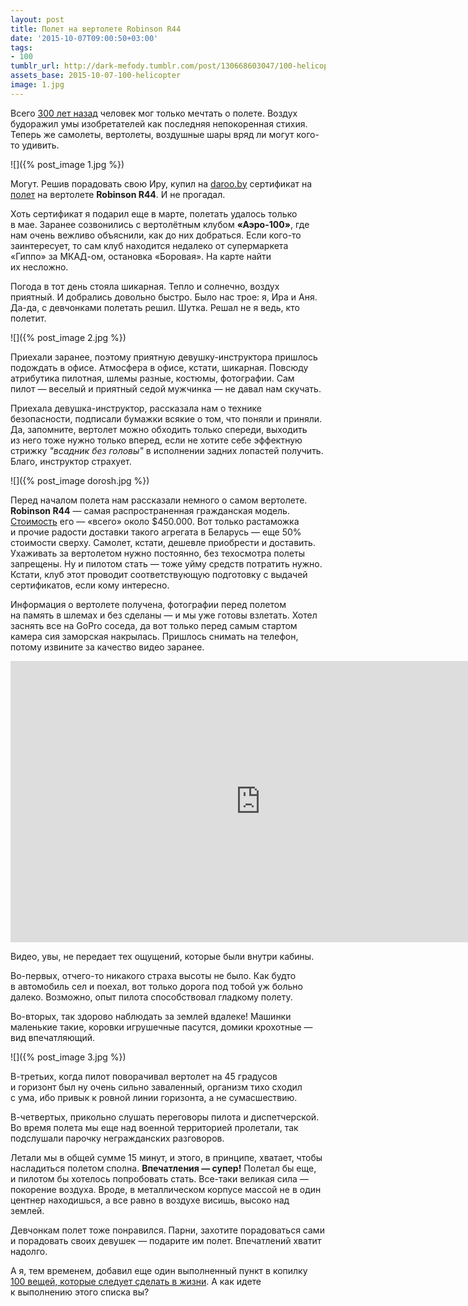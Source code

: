 ```yaml
---
layout: post
title: Полет на вертолете Robinson R44
date: '2015-10-07T09:00:50+03:00'
tags:
- 100
tumblr_url: http://dark-mefody.tumblr.com/post/130668603047/100-helicopter
assets_base: 2015-10-07-100-helicopter
image: 1.jpg
---
```

Всего [300 лет назад](https://ru.wikipedia.org/wiki/%D0%9C%D0%BE%D0%BD%D0%B3%D0%BE%D0%BB%D1%8C%D1%84%D1%8C%D0%B5%D1%80) человек мог только мечтать о полете. Воздух будоражил умы изобретателей как последняя непокоренная стихия. Теперь же самолеты, вертолеты, воздушные шары вряд ли могут кого-то удивить.

<p class="block-full-width" markdown="1">![]({% post_image 1.jpg %})</p>

Могут. Решив порадовать свою Иру, купил на [daroo.by](http://daroo.by) сертификат на [полет](http://daroo.by/polet-na-vertolete-robinson-r44.html) на вертолете **Robinson R44**. И не прогадал.
<!--more-->

Хоть сертификат я подарил еще в марте, полетать удалось только в мае. Заранее созвонились с вертолётным клубом **«Аэро-100»**, где нам очень вежливо объяснили, как до них добраться. Если кого-то заинтересует, то сам клуб находится недалеко от супермаркета «Гиппо» за МКАД-ом, остановка «Боровая». На карте найти их несложно.

Погода в тот день стояла шикарная. Тепло и солнечно, воздух приятный. И добрались довольно быстро. Было нас трое: я, Ира и Аня. Да-да, с девчонками полетать решил. Шутка. Решал не я ведь, кто полетит.

<p class="block-full-width" markdown="1">![]({% post_image 2.jpg %})</p>

Приехали заранее, поэтому приятную девушку-инструктора пришлось подождать в офисе. Атмосфера в офисе, кстати, шикарная. Повсюду атрибутика пилотная, шлемы разные, костюмы, фотографии. Сам пилот — веселый и приятный седой мужчинка — не давал нам скучать.

Приехала девушка-инструктор, рассказала нам о технике безопасности, подписали бумажки всякие о том, что поняли и приняли. Да, запомните, вертолет можно обходить только спереди, выходить из него тоже нужно только вперед, если не хотите себе эффектную стрижку _"всадник без головы"_ в исполнении задних лопастей получить. Благо, инструктор страхует.

<p class="block-full-width" markdown="1">![]({% post_image dorosh.jpg %})</p>

Перед началом полета нам рассказали немного о самом вертолете. **Robinson R44** — самая распространенная гражданская модель. [Стоимость](http://avia-100.by/services/sell/) его — «всего» около $450.000\. Вот только растаможка и прочие радости доставки такого агрегата в Беларусь — еще 50% стоимости сверху. Самолет, кстати, дешевле приобрести и доставить. Ухаживать за вертолетом нужно постоянно, без техосмотра полеты запрещены. Ну и пилотом стать — тоже уйму средств потратить нужно. Кстати, клуб этот проводит соответствующую подготовку с выдачей сертификатов, если кому интересно.

Информация о вертолете получена, фотографии перед полетом на память в шлемах и без сделаны — и мы уже готовы взлетать. Хотел заснять все на GoPro соседа, да вот только перед самым стартом камера сия заморская накрылась. Пришлось снимать на телефон, потому извините за качество видео заранее.

<p class="block-full-width with-iframe"><iframe width="800" height="450" id="youtube_iframe" src="https://www.youtube.com/embed/roSOiZiWiio?feature=oembed&amp;enablejsapi=1&amp;origin=https://safe.txmblr.com&amp;wmode=opaque" allowfullscreen frameborder="0"></iframe></p>

Видео, увы, не передает тех ощущений, которые были внутри кабины.

Во-первых, отчего-то никакого страха высоты не было. Как будто в автомобиль сел и поехал, вот только дорога под тобой уж больно далеко. Возможно, опыт пилота способствовал гладкому полету.

Во-вторых, так здорово наблюдать за землей вдалеке! Машинки маленькие такие, коровки игрушечные пасутся, домики крохотные — вид впечатляющий.

<p class="block-full-width" markdown="1">![]({% post_image 3.jpg %})</p>

В-третьих, когда пилот поворачивал вертолет на 45 градусов и горизонт был ну очень сильно заваленный, организм тихо сходил с ума, ибо привык к ровной линии горизонта, а не сумасшествию.

В-четвертых, прикольно слушать переговоры пилота и диспетчерской. Во время полета мы еще над военной территорией пролетали, так подслушали парочку негражданских разговоров.

Летали мы в общей сумме 15 минут, и этого, в принципе, хватает, чтобы насладиться полетом сполна. **Впечатления — супер!** Полетал бы еще, и пилотом бы хотелось попробовать стать. Все-таки великая сила — покорение воздуха. Вроде, в металлическом корпусе массой не в один центнер находишься, а все равно в воздухе висишь, высоко над землей.

Девчонкам полет тоже понравился. Парни, захотите порадоваться сами и порадовать своих девушек — подарите им полет. Впечатлений хватит надолго.

А я, тем временем, добавил еще один выполненный пункт в копилку [100 вещей, которые следует сделать в жизни](http://dark-mefody.tumblr.com/100vkssvzh). А как идете к выполнению этого списка вы?
